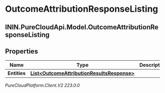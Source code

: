 # OutcomeAttributionResponseListing

## ININ.PureCloudApi.Model.OutcomeAttributionResponseListing

## Properties

|Name | Type | Description | Notes|
|------------ | ------------- | ------------- | -------------|
| **Entities** | [**List&lt;OutcomeAttributionResultsResponse&gt;**](OutcomeAttributionResultsResponse) |  | [optional] |



_PureCloudPlatform.Client.V2 223.0.0_
